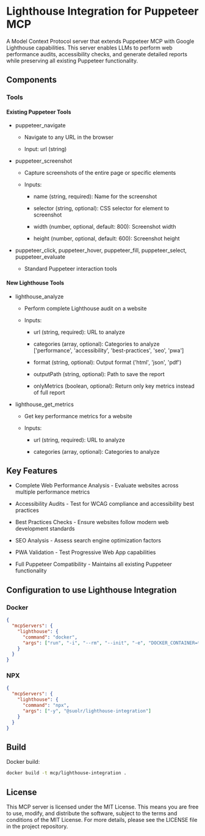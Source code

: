 # Lighthouse Integration for Puppeteer MCP

A Model Context Protocol server that extends Puppeteer MCP with Google Lighthouse capabilities. This server enables LLMs to perform web performance audits, accessibility checks, and generate detailed reports while preserving all existing Puppeteer functionality.

## Components

### Tools

#### Existing Puppeteer Tools

- puppeteer_navigate

  - Navigate to any URL in the browser

  - Input: url (string)

- puppeteer_screenshot

  - Capture screenshots of the entire page or specific elements

  - Inputs:

    - name (string, required): Name for the screenshot

    - selector (string, optional): CSS selector for element to screenshot

    - width (number, optional, default: 800): Screenshot width

    - height (number, optional, default: 600): Screenshot height

- puppeteer_click, puppeteer_hover, puppeteer_fill, puppeteer_select, puppeteer_evaluate

  - Standard Puppeteer interaction tools

#### New Lighthouse Tools

- lighthouse_analyze

  - Perform complete Lighthouse audit on a website

  - Inputs:

    - url (string, required): URL to analyze

    - categories (array, optional): Categories to analyze ['performance', 'accessibility', 'best-practices', 'seo', 'pwa']

    - format (string, optional): Output format ('html', 'json', 'pdf')

    - outputPath (string, optional): Path to save the report

    - onlyMetrics (boolean, optional): Return only key metrics instead of full report

- lighthouse_get_metrics

  - Get key performance metrics for a website

  - Inputs:

    - url (string, required): URL to analyze

    - categories (array, optional): Categories to analyze

## Key Features

- Complete Web Performance Analysis - Evaluate websites across multiple performance metrics

- Accessibility Audits - Test for WCAG compliance and accessibility best practices

- Best Practices Checks - Ensure websites follow modern web development standards

- SEO Analysis - Assess search engine optimization factors

- PWA Validation - Test Progressive Web App capabilities

- Full Puppeteer Compatibility - Maintains all existing Puppeteer functionality

## Configuration to use Lighthouse Integration

### Docker

```json
{
  "mcpServers": {
    "lighthouse": {
      "command": "docker",
      "args": ["run", "-i", "--rm", "--init", "-e", "DOCKER_CONTAINER=true", "mcp/lighthouse-integration"]
    }
  }
}
```

### NPX

```json
{
  "mcpServers": {
    "lighthouse": {
      "command": "npx",
      "args": ["-y", "@suolr/lighthouse-integration"]
    }
  }
}
```

## Build

Docker build:

```bash
docker build -t mcp/lighthouse-integration .
```

## License

This MCP server is licensed under the MIT License. This means you are free to use, modify, and distribute the software, subject to the terms and conditions of the MIT License. For more details, please see the LICENSE file in the project repository.
